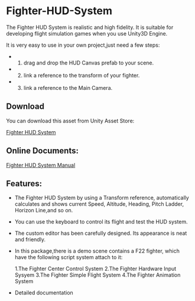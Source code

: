 # Fighter-HUD-System
 The Fighter HUD System is realistic and high fidelity. It is suitable for developing flight simulation games when you use Unity3D Engine.

It is very easy to use in your own project,just need a few steps:

- 1. drag and drop the HUD Canvas prefab to your scene.
- 2. link a reference to the transform of your fighter.
- 3. link a reference to the Main Camera.

## Download

You can download this asset from Unity Asset Store:

[Fighter HUD System](https://assetstore.unity.com/packages/tools/gui/fighter-hud-system-151668?aid=1101l3qJu)

## Online Documents:

[Fighter HUD System Manual](https://www.swordmaster.info/documents/unity-assets-documents/fighter-hud-system-manual-document/)

## Features:

- The Fighter HUD System by using a Transform reference, automatically calculates and shows current Speed, Altitude, Heading, Pitch Ladder,   Horizon Line,and so on.

- You can use the keyboard to control its flight and test the HUD system.

- The custom editor has been carefully designed. Its appearance is neat and friendly.

- In this package,there is a demo scene contains a F22 fighter, which have the following script system attach to it:

  1.The Fighter Center Control System
  2.The Fighter Hardware Input Sysyem
  3.The Fighter Simple Flight System
  4.The Fighter Animation System

-  Detailed documentation
